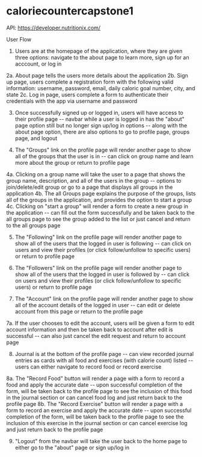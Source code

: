 # caloriecountercapstone1
API: https://developer.nutritionix.com/

User Flow
1. Users are at the homepage of the application, where they are given three options: navigate to the about page to learn more, sign up for an acccount, or log in

2a. About page tells the users more details about the application
2b. Sign up page, users complete a registration form with the following valid information: username, password, email, daily caloric goal number, city, and state
2c. Log in page, users complete a form to authenticate their credentials with the app via username and password

3. Once successfully signed up or logged in, users will have access to their profile page -- navbar while a user is logged in has the "about" page option still but no longer sign up/log in options -- along with the about page option, there are also options to go to profile page, groups page, and logout
   
4. The "Groups" link on the profile page will render another page to show all of the groups that the user is in -- can click on group name and learn more about the group or return to profile page

4a. Clicking on a group name will take the user to a page that shows the group name, description, and all of the users in the group -- options to join/delete/edit group or go to a page that displays all groups in the application
4b. The all Groups page explains the purpose of the groups, lists all of the groups in the application, and provides the option to start a group
4c. Clicking on "start a group" will render a form to create a new group in the application -- can fill out the form successfully and be taken back to the all groups page to see the group added to the list or just cancel and return to the all groups page

5. The "Following" link on the profile page will render another page to show all of the users that the logged in user is following -- can click on users and view their profiles (or click follow/unfollow to specific users) or return to profile page

6. The "Followers" link on the profile page will render another page to show all of the users that the logged in user is followed by -- can click on users and view their profiles (or click follow/unfollow to specific users) or return to profile page

7. The "Account" link on the profile page will render another page to show all of the account details of the logged in user -- can edit or delete account from this page or return to the profile page

7a. If the user chooses to edit the account, users will be given a form to edit account information and then be taken back to account after edit is successful -- can also just cancel the edit request and return to account page

8. Journal is at the bottom of the profile page -- can view recorded journal entries as cards with all food and exercises (with calorie count) listed -- users can either navigate to record food or record exercise

8a. The "Record Food" button will render a page with a form to record a food and apply the accurate date -- upon successful completion of the form, will be taken back to the profile page to see the inclusion of this food in the journal section or can cancel food log and just return back to the profile page
8b. The "Record Exercise" button will render a page with a form to record an exercise and apply the accurate date -- upon successful completion of the form, will be taken back to the profile page to see the inclusion of this exercise in the journal section or can cancel exercise log and just return back to the profile page

9. "Logout" from the navbar will take the user back to the home page to either go to the "about" page or sign up/log in
